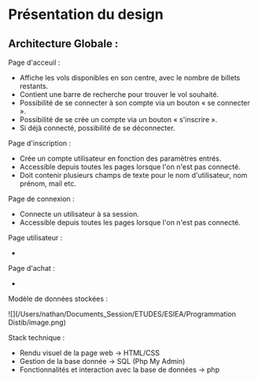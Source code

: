 # **Présentation du design**

## Architecture Globale :

Page d'acceuil :

- Affiche les vols disponibles en son centre, avec le nombre de billets restants.
- Contient une barre de recherche pour trouver le vol souhaité.
- Possibilité de se connecter à son compte via un bouton « se connecter ».
- Possibilité de se crée un compte via un bouton « s&#39;inscrire ».
- Si déjà connecté, possibilité de se déconnecter.

Page d'inscription :

- Crée un compte utilisateur en fonction des paramètres entrés.
- Accessible depuis toutes les pages lorsque l'on n'est pas connecté.
- Doit contenir plusieurs champs de texte pour le nom d'utilisateur, nom prénom, mail etc.

Page de connexion :

- Connecte un utilisateur à sa session.
- Accessible depuis toutes les pages lorsque l'on n'est pas connecté.

Page utilisateur :

-

Page d'achat :

-

Modèle de données stockées :

![](/Users/nathan/Documents_Session/ETUDES/ESIEA/Programmation Distib/image.png)

Stack technique :

- Rendu visuel de la page web -> HTML/CSS
- Gestion de la base donnée -> SQL (Php My Admin)
- Fonctionnalités et interaction avec la base de données -> php